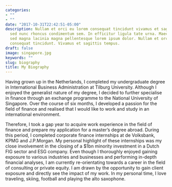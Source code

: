 ```yaml
---
categories:
- ""
- ""
date: "2017-10-31T22:42:51-05:00"
description: Nullam et orci eu lorem consequat tincidunt vivamus et sagittis magna
  sed nunc rhoncus condimentum sem. In efficitur ligula tate urna. Maecenas massa
  sed magna lacinia magna pellentesque lorem ipsum dolor. Nullam et orci eu lorem
  consequat tincidunt. Vivamus et sagittis tempus.
draft: false
image: singapore.jpg
keywords: ""
slug: biography
title: My Biography
---
```


Having grown up in the Netherlands, I completed my undergraduate degree in International Business Administration at Tilburg University. Although I enjoyed the generalist nature of my degree, I decided to further specialise in finance through an exchange programme to the National University of Singapore. Over the course of six months, I developed a passion for the field of finance and realised that I would like to work and study in an international environment. 

Therefore, I took a gap year to acquire work experience in the field of finance and prepare my application for a master’s degree abroad. During this period, I completed corporate finance internships at de Volksbank, KPMG and J.P.Morgan. My personal highlight of these internships was my close involvement in the closing of a $1bn minority investment in a Dutch FIG sector and ESG company. Even though I thoroughly enjoyed gaining exposure to various industries and businesses and performing in-depth financial analyses, I am currently re-orientating towards a career in the field of consulting or private equity. I am drawn by the opportunity to gain client exposure and directly see the impact of my work. In my personal time, I love traveling, skiing, football and playing the alto saxophone.
